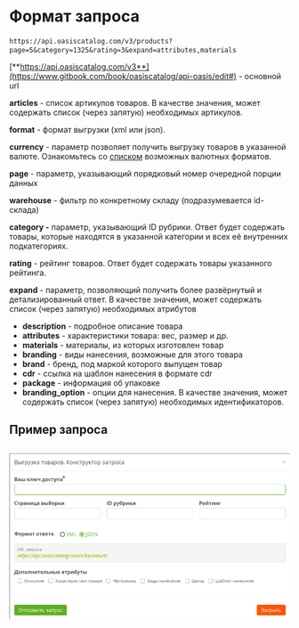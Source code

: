 # Формат запроса

```text
https://api.oasiscatalog.com/v3/products?page=5&category=1325&rating=3&expand=attributes,materials
```

[**https://api.oasiscatalog.com/v3**](https://www.gitbook.com/book/oasiscatalog/api-oasis/edit#) - основной url

**articles** - список артикулов товаров. В качестве значения, может содержать список \(через запятую\) необходимых артикулов.

**format** - формат выгрузки \(xml или json\).

**currency** - параметр позволяет получить выгрузку товаров в указанной валюте. Ознакомьтесь со [списком](https://oasiscatalog.gitbooks.io/api-oasis/content/api-documentation-v3/obschie-svedeniya/format-valyut-v-zaprose.html) возможных валютных форматов.

**page** - параметр, указывающий порядковый номер очередной порции данных

**warehouse** - фильтр по конкретному складу \(подразумевается id-склада\)

**category -**  параметр, указывающий ID рубрики. Ответ будет содержать товары, которые находятся в указанной категории и всех её внутренних подкатегориях.

**rating** - рейтинг товаров. Ответ будет содержать товары указанного рейтинга.

**expand** - параметр, позволяющий получить более развёрнутый и детализированный ответ. В качестве значения, может содержать список \(через запятую\) необходимых атрибутов

* **description** - подробное описание товара
* **attributes** - характеристики товара: вес, размер и др.
* **materials** - материалы, из которых изготовлен товар
* **branding** - виды нанесения, возможные для этого товара
* **brand** - бренд, под маркой которого выпущен товар
* **cdr** - ссылка на шаблон нанесения в формате cdr
* **package** - информация об упаковке
* **branding\_option** - опции для нанесения. В качестве значения, может содержать список \(через запятую\) необходимых идентификаторов.

## Пример запроса

## ![](../../../../../.gitbook/assets/vigruzka_tovarov.png) <a id="&#x43F;&#x440;&#x438;&#x43C;&#x435;&#x440;"></a>


